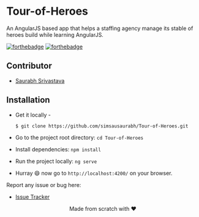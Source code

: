 # Tour-of-Heroes

An AngularJS based app that helps a staffing agency manage its stable of heroes build while learning AngularJS.

[![forthebadge](http://forthebadge.com/images/badges/built-with-love.svg)](http://forthebadge.com)
[![forthebadge](https://forthebadge.com/images/badges/made-with-javascript.svg)](http://forthebadge.com)


## Contributor
* [Saurabh Srivastava](https://github.com/simsausaurabh)

## Installation

 - Get it locally -
   ```sh
   $ git clone https://github.com/simsausaurabh/Tour-of-Heroes.git
   ```

 - Go to the project root directory: ```cd Tour-of-Heroes```
 - Install dependencies: ```npm install```
 - Run the project locally: ```ng serve```
 - Hurray :smile: now go to ```http://localhost:4200/``` on your browser.



Report any issue or bug here:
* [Issue Tracker](https://github.com/simsausaurabh/Tour-of-Heroes/issues)

<p align="center"> Made from scratch with ❤ </p>
